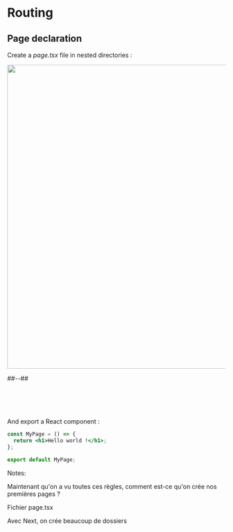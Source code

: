 <!-- .slide: class="two-column with-code" -->

# Routing

## Page declaration

Create a _page.tsx_ file in nested directories :

<img src="./assets/images/02-routing/page-1.png" style="width:700px;height:auto;"  />

##--##

<br/> <br/> <br/> <br/>
And export a React component :

```jsx
const MyPage = () => {
  return <h1>Hello world !</h1>;
};

export default MyPage;
```

Notes:

Maintenant qu'on a vu toutes ces règles, comment est-ce qu'on crée nos premières pages ?

Fichier page.tsx

Avec Next, on crée beaucoup de dossiers
